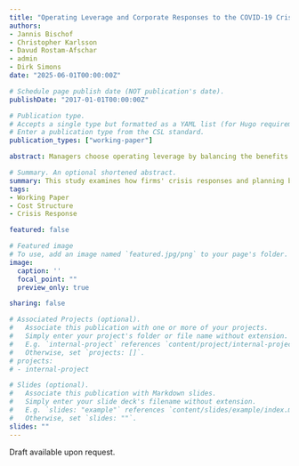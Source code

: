 ```yaml
---
title: "Operating Leverage and Corporate Responses to the COVID-19 Crisis"
authors:
- Jannis Bischof
- Christopher Karlsson
- Davud Rostam-Afschar
- admin
- Dirk Simons
date: "2025-06-01T00:00:00Z"

# Schedule page publish date (NOT publication's date).
publishDate: "2017-01-01T00:00:00Z"

# Publication type.
# Accepts a single type but formatted as a YAML list (for Hugo requirements).
# Enter a publication type from the CSL standard.
publication_types: ["working-paper"]

abstract: Managers choose operating leverage by balancing the benefits of low variable costs and greater capacity at times of business growth against the risk of low cost flexibility when faced with a negative revenue shock. We examine how firms' crisis responses and planning behavior vary with their degree of operating leverage by exploiting the fact that many firms experienced an unexpected negative revenue shock during the COVID-19 pandemic. We find that firms with high operating leverage react more dramatically to revenue declines and are less likely to invest or hire in both the short and medium term. Additional liquidity support in the form of government assistance mitigates this negative effect of operating leverage by reducing investment cancellations and increasing the likelihood of investment in the medium term. By contrast, firms with different levels of operating leverage behave very similarly if they are not facing a sudden drop in sales. The results show that operating leverage is an important determinant of firm flexibility and thus shapes a firm's resilience and risk profile.

# Summary. An optional shortened abstract.
summary: This study examines how firms' crisis responses and planning behavior vary with their degree of operating leverage following an unexpected negative revenue shock during the COVID-19 pandemic.
tags:
- Working Paper
- Cost Structure
- Crisis Response

featured: false

# Featured image
# To use, add an image named `featured.jpg/png` to your page's folder. 
image:
  caption: ''
  focal_point: ""
  preview_only: true

sharing: false

# Associated Projects (optional).
#   Associate this publication with one or more of your projects.
#   Simply enter your project's folder or file name without extension.
#   E.g. `internal-project` references `content/project/internal-project/index.md`.
#   Otherwise, set `projects: []`.
# projects:
# - internal-project

# Slides (optional).
#   Associate this publication with Markdown slides.
#   Simply enter your slide deck's filename without extension.
#   E.g. `slides: "example"` references `content/slides/example/index.md`.
#   Otherwise, set `slides: ""`.
slides: ""
---
```


Draft available upon request.
